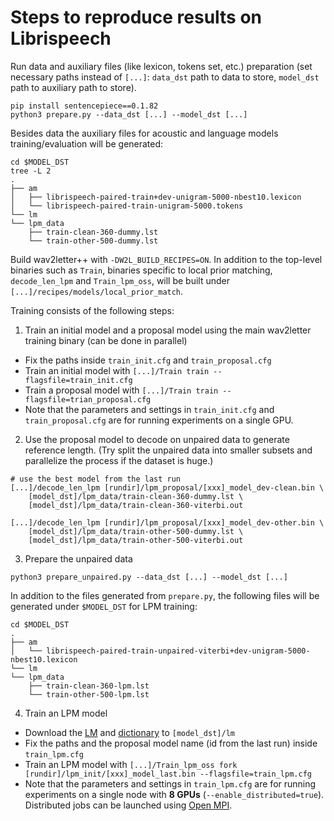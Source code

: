 # Steps to reproduce results on Librispeech

Run data and auxiliary files (like lexicon, tokens set, etc.) preparation (set necessary paths instead of `[...]`: `data_dst` path to data to store, `model_dst` path to auxiliary path to store).
```
pip install sentencepiece==0.1.82
python3 prepare.py --data_dst [...] --model_dst [...]
```
Besides data the auxiliary files for acoustic and language models training/evaluation will be generated:
```
cd $MODEL_DST
tree -L 2
.
├── am
│   ├── librispeech-paired-train+dev-unigram-5000-nbest10.lexicon
│   └── librispeech-paired-train-unigram-5000.tokens
└── lm
└── lpm_data
    ├── train-clean-360-dummy.lst
    └── train-other-500-dummy.lst
```

Build wav2letter++ with `-DW2L_BUILD_RECIPES=ON`. In addition to the top-level binaries such as `Train`, binaries specific to local prior matching, `decode_len_lpm` and `Train_lpm_oss`, will be built under `[...]/recipes/models/local_prior_match`.

Training consists of the following steps:
1. Train an initial model and a proposal model using the main wav2letter training binary (can be done in parallel)
  - Fix the paths inside `train_init.cfg` and `train_proposal.cfg`
  - Train an initial model with
  `[...]/Train train --flagsfile=train_init.cfg`
  - Train a proposal model with
  `[...]/Train train --flagsfile=trian_proposal.cfg`
  - Note that the parameters and settings in `train_init.cfg` and `train_proposal.cfg` are for running experiments on a single GPU.
2. Use the proposal model to decode on unpaired data to generate reference length. (Try split the unpaired data into smaller subsets and parallelize the process if the dataset is huge.)
  ```
  # use the best model from the last run
  [...]/decode_len_lpm [rundir]/lpm_proposal/[xxx]_model_dev-clean.bin \
      [model_dst]/lpm_data/train-clean-360-dummy.lst \
      [model_dst]/lpm_data/train-clean-360-viterbi.out

  [...]/decode_len_lpm [rundir]/lpm_proposal/[xxx]_model_dev-other.bin \
      [model_dst]/lpm_data/train-other-500-dummy.lst \
      [model_dst]/lpm_data/train-other-500-viterbi.out
  ```
3. Prepare the unpaired data
```
python3 prepare_unpaired.py --data_dst [...] --model_dst [...]
```
In addition to the files generated from `prepare.py`, the following files will be generated under `$MODEL_DST` for LPM training:
```
cd $MODEL_DST
.
├── am
│   └── librispeech-paired-train-unpaired-viterbi+dev-unigram-5000-nbest10.lexicon
└── lm
└── lpm_data
    ├── train-clean-360-lpm.lst
    └── train-other-500-lpm.lst
```
4. Train an LPM model
  - Download the [LM](https://dl.fbaipublicfiles.com/wav2letter/lpm/librispeech/models/lm/lpm_librispeech_lm.bin) and [dictionary](https://dl.fbaipublicfiles.com/wav2letter/lpm/librispeech/models/lm/lm_dict.txt) to `[model_dst]/lm`
  - Fix the paths and the proposal model name (id from the last run) inside `train_lpm.cfg`
  - Train an LPM model with
  `[...]/Train_lpm_oss fork [rundir]/lpm_init/[xxx]_model_last.bin --flagsfile=train_lpm.cfg`
  - Note that the parameters and settings in `train_lpm.cfg` are for running experiments on a single node with **8 GPUs** (`--enable_distributed=true`). Distributed jobs can be launched using [Open MPI](https://www.open-mpi.org/).

